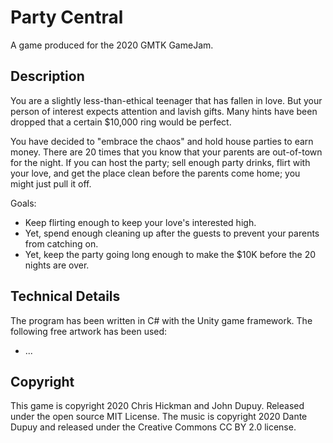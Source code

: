 # Party Central

A game produced for the 2020 GMTK GameJam.

## Description

You are a slightly less-than-ethical teenager that has fallen in love. But your person of interest expects attention and lavish gifts. Many hints have been dropped that a certain $10,000 ring would be perfect.

You have decided to "embrace the chaos" and hold house parties to earn money. There are 20 times that you know that your parents are out-of-town for the night. If you can host the party; sell enough party drinks, flirt with your love, and get the place clean before the parents come home; you might just pull it off.

Goals:

* Keep flirting enough to keep your love's interested high.
* Yet, spend enough cleaning up after the guests to prevent your parents from catching on.
* Yet, keep the party going long enough to make the $10K before the 20 nights are over.

## Technical Details

The program has been written in C# with the Unity game framework. The following free artwork has been used:

* ...

## Copyright

This game is copyright 2020 Chris Hickman and John Dupuy. Released under the open source MIT License. The music is copyright 2020 Dante Dupuy and released under the Creative Commons CC BY 2.0 license.
